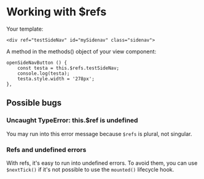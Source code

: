 # Working with $refs

Your template:

    <div ref="testSideNav" id="mySidenav" class="sidenav">

A method in the methods() object of your view component:

    openSideNavButton () {
        const testa = this.$refs.testSideNav;
        console.log(testa);
        testa.style.width = '278px';
    },

## Possible bugs

### Uncaught TypeError: this.$ref is undefined

You may run into this error message because <code>$refs</code> is plural, not singular.

### Refs and undefined errors

With refs, it's easy to run into undefined errors. To avoid them, you can use <code>$nextTick()</code> if it's not possible to use the <code>mounted()</code> lifecycle hook.